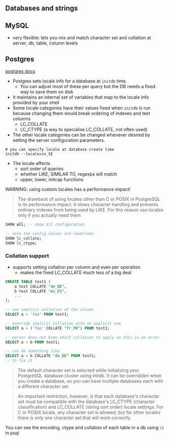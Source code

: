 ## Databases and strings

## MySQL

- very flexible: lets you mix and match character set and collation at server,
  db, table, column levels

## Postgres

[postgres docs](http://www.postgresql.org/docs/9.4/static/charset.html)

- Postgres sets locale info for a database at `initdb` time.
    - You can adjust most of these per query but the DB needs a fixed way to
      save them on disk
- It maintains an internal set of variables that map to the locale info provided
  by your shell
- Some locale categories have their values fixed when `initdb` is run because
  changing them would break ordering of indexes and text columns
    - LC_COLLATE
    - LC_CTYPE (a way to specialise LC_COLLATE, not often used)
- The other locale categories can be changed whenever desired by setting the
  server configuration parameters.

```
# you can specify locale at database create time
initdb --locale=sv_SE
```

- The locale affects
    - sort order of queries
    - whether LIKE, SIMILAR TO, regexps will match
    - upper, lower, initcap functions

WARNING: using custom locales has a performance impact!

> The drawback of using locales other than C or POSIX in PostgreSQL is its
> performance impact. It slows character handling and prevents ordinary indexes
> from being used by LIKE. For this reason use locales only if you actually need
> them

```sql
SHOW all; -- show all configuration

-- note the config values are lowercase
SHOW lc_collate;
SHOW lc_ctype;
```

### Collation support

- supports setting collation per column and even per operation
    - makes the fixed LC_COLLATE much less of a big deal

```sql
CREATE TABLE test1 (
    a text COLLATE "de_DE",
    b text COLLATE "es_ES",
    ...
);

-- use implicit collation of the column
SELECT a < 'foo' FROM test1;

-- override implicit collation with an explicit one
SELECT a < ('foo' COLLATE "fr_FR") FROM test1;

-- parser does not know which collation to apply so this is an error
SELECT a < b FROM test1;

-- can do something like
SELECT a < b COLLATE "de_DE" FROM test1;
-- to fix it
```

> The default character set is selected while initializing your PostgreSQL
> database cluster using initdb. It can be overridden when you create a
> database, so you can have multiple databases each with a different character
> set.

> An important restriction, however, is that each database's character set must
> be compatible with the database's LC_CTYPE (character classification) and
> LC_COLLATE (string sort order) locale settings. For C or POSIX locale, any
> character set is allowed, but for other locales there is only one character
> set that will work correctly.

You can see the encoding, ctype and collation of each table in a db using `\l`
in psql
